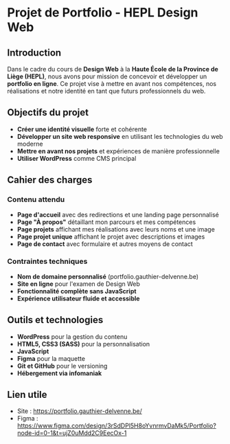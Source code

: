 # Projet de Portfolio - HEPL Design Web

## Introduction
Dans le cadre du cours de **Design Web** à la **Haute École de la Province de Liège (HEPL)**, nous avons pour mission de concevoir et développer un **portfolio en ligne**. Ce projet vise à mettre en avant nos compétences, nos réalisations et notre identité en tant que futurs professionnels du web.

## Objectifs du projet
- **Créer une identité visuelle** forte et cohérente
- **Développer un site web responsive** en utilisant les technologies du web moderne
- **Mettre en avant nos projets** et expériences de manière professionnelle
- **Utiliser WordPress** comme CMS principal

## Cahier des charges
### Contenu attendu
- **Page d'accueil** avec des redirections et une landing page personnalisé
- **Page "À propos"** détaillant mon parcours et mes compétences
- **Page projets** affichant mes réalisations avec leurs noms et une image
- **Page projet unique** affichant le projet avec descriptions et images
- **Page de contact** avec formulaire et autres moyens de contact

### Contraintes techniques
- **Nom de domaine personnalisé** (portfolio.gauthier-delvenne.be)
- **Site en ligne** pour l'examen de Design Web
- **Fonctionnalité complète sans JavaScript**
- **Expérience utilisateur fluide et accessible**

## Outils et technologies
- **WordPress** pour la gestion du contenu
- **HTML5, CSS3 (SASS)** pour la personnalisation
- **JavaScript**
- **Figma** pour la maquette
- **Git et GitHub** pour le versioning
- **Hébergement via infomaniak**

## Lien utile
- Site : https://portfolio.gauthier-delvenne.be/
- Figma : https://www.figma.com/design/3rSdDPl5H8oYvnrmvDaMk5/Portfolio?node-id=0-1&t=ujZ0uMdd2C9EecOx-1
